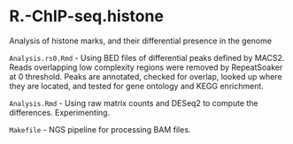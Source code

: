 R.-ChIP-seq.histone
===================

Analysis of histone marks, and their differential presence in the genome

`Analysis.rs0.Rmd` - Using BED files of differential peaks defined by MACS2. Reads overlapping low complexity regions were removed by RepeatSoaker at 0 threshold. Peaks are annotated, checked for overlap, looked up where they are located, and tested for gene ontology and KEGG enrichment.

`Analysis.Rmd` - Using raw matrix counts and DESeq2 to compute the differences. Experimenting.

`Makefile` - NGS pipeline for processing BAM files.